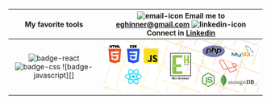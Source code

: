 | My favorite tools |![email-icon][] Email me to [eghinner@gmail.com][] ![linkedin-icon][] Connect in [Linkedin][]
| :---: | :---:
| ![badge-react][] ![badge-css][] ![badge-javascript][] | ![banner][]


[pic]: https://avatars.githubusercontent.com/u/71513679?v=4
[email-icon]: https://img.icons8.com/color/48/000000/message-squared.png
[eghinner@gmail.com]: mailto:eghinner@gmail.com
[linkedin-icon]: https://img.icons8.com/color/48/000000/linkedin.png
[Linkedin]: https://www.linkedin.com/in/eghinner
[github-icon]: https://img.icons8.com/color/48/000000/github--v1.png
[javascript]: https://img.shields.io/badge/JAVASCRIPT-ES6%2B-F7DF1E?style=for-the-badge&logo=javascript
[GitHub]: https://github.com/Eghinner
[badge-react]: https://img.shields.io/badge/React-16+-61DAFB?style=for-the-badge&logo=react
[badge-css]: https://img.shields.io/badge/style-CSS-1572B6?style=for-the-badge&logo=css3
[banner]: docs/Banner-EghinnerDev.png
